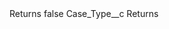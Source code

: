 <?xml version="1.0" encoding="UTF-8"?>
<CustomMetadata xmlns="http://soap.sforce.com/2006/04/metadata" xmlns:xsi="http://www.w3.org/2001/XMLSchema-instance" xmlns:xsd="http://www.w3.org/2001/XMLSchema">
    <label>Returns</label>
    <protected>false</protected>
    <values>
        <field>Case_Type__c</field>
        <value xsi:type="xsd:string">Returns</value>
    </values>
</CustomMetadata>
